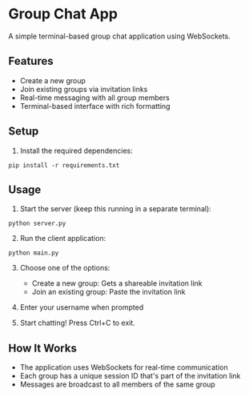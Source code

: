 # Group Chat App

A simple terminal-based group chat application using WebSockets.

## Features
- Create a new group
- Join existing groups via invitation links
- Real-time messaging with all group members
- Terminal-based interface with rich formatting

## Setup
1. Install the required dependencies:
```
pip install -r requirements.txt
```

## Usage
1. Start the server (keep this running in a separate terminal):
```
python server.py
```

2. Run the client application:
```
python main.py
```

3. Choose one of the options:
   - Create a new group: Gets a shareable invitation link
   - Join an existing group: Paste the invitation link

4. Enter your username when prompted

5. Start chatting! Press Ctrl+C to exit.

## How It Works
- The application uses WebSockets for real-time communication
- Each group has a unique session ID that's part of the invitation link
- Messages are broadcast to all members of the same group
